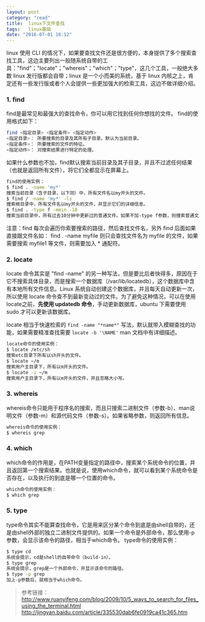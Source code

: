 ```yaml
---
layout: post
category: "read"
title:  linux下文件查找
tags:   linux基础
date: "2016-07-01 16:12"
---
```


linux 使用 CLI 的情况下，如果要查找文件还是很方便的，本身提供了多个搜索查找工具，这边主要列出一般随系统自带的工具："find"；"locate"；"whereis"；"which"；"type"，这几个工具，一般绝大多数 linux 发行版都会自带；linux 是一个小而美的系统，基于 linux 内核之上，肯定还有一些发行版或者个人会提供一些更加强大的检索工具，这边不做详细介绍。


### 1. find

find是最常见和最强大的查找命令，你可以用它找到任何你想找的文件。
find的使用格式如下：

```sh
find <指定目录> <指定条件> <指定动作>
<指定目录>： 所要搜索的目录及其所有子目录。默认为当前目录。
<指定条件>： 所要搜索的文件的特征。
<指定动作>： 对搜索结果进行特定的处理。
```

<!-- more -->

如果什么参数也不加，find默认搜索当前目录及其子目录，并且不过滤任何结果（也就是返回所有文件），将它们全都显示在屏幕上。

```sh
find的使用实例：
$ find . -name 'my*'
搜索当前目录（含子目录，以下同）中，所有文件名以my开头的文件。
$ find / -name 'my*' -ls
搜索根目录中，所有文件名以my开头的文件，并显示它们的详细信息。
$ find . -type f -mmin -10
搜索当前目录中，所有过去10分钟中更新过的普通文件。如果不加-type f参数，则搜索普通文件+特殊文件+目录。
```

注意：find 每次会遍历你索要搜索的路径，然后查找文件名，另外 find 后面如果直接跟文件名如： find . -name myfile 则只会查找文件名为 myfile 的文件，如果需要搜索 myfile1 等文件，则需要加入 * 通配符。


### 2. locate

locate 命令其实是 "find -name" 的另一种写法，但是要比后者快得多，原因在于它不搜索具体目录，而是搜索一个数据库（/var/lib/locatedb），这个数据库中含有本地所有文件信息。Linux 系统自动创建这个数据库，并且每天自动更新一次，所以使用 locate 命令查不到最新变动过的文件。为了避免这种情况，可以在使用locate之前，**先使用 updatedb 命令**，手动更新数据库，ubuntu 下需要使用 sudo 才可以更新该数据库。

locate 相当于快速检索的 `find -name "*name*"` 写法，默认就带入模糊查找的功能，如果需要精准查找需要 `locate -b '\NAME'` man 文档中有详细描述。

```sh
locate命令的使用实例：
$ locate /etc/sh
搜索etc目录下所有以sh开头的文件。
$ locate ~/m
搜索用户主目录下，所有以m开头的文件。
$ locate -i ~/m
搜索用户主目录下，所有以m开头的文件，并且忽略大小写。
```

### 3. whereis

whereis命令只能用于程序名的搜索，而且只搜索二进制文件（参数-b）、man说明文件（参数-m）和源代码文件（参数-s）。如果省略参数，则返回所有信息。

```sh
whereis命令的使用实例：
$ whereis grep
```

### 4. which

which命令的作用是，在PATH变量指定的路径中，搜索某个系统命令的位置，并且返回第一个搜索结果。也就是说，使用which命令，就可以看到某个系统命令是否存在，以及执行的到底是哪一个位置的命令。

```sh
which命令的使用实例：
$ which grep
```

### 5. type

type命令其实不能算查找命令，它是用来区分某个命令到底是由shell自带的，还是由shell外部的独立二进制文件提供的。如果一个命令是外部命令，那么使用-p参数，会显示该命令的路径，相当于which命令。
type命令的使用实例：

```sh
$ type cd
系统会提示，cd是shell的自带命令（build-in）。
$ type grep
系统会提示，grep是一个外部命令，并显示该命令的路径。
$ type -p grep
加上-p参数后，就相当于which命令。
```


> 参考链接：
> http://www.ruanyifeng.com/blog/2009/10/5_ways_to_search_for_files_using_the_terminal.html
> http://jingyan.baidu.com/article/335530dab6fe0919ca41c365.htm
